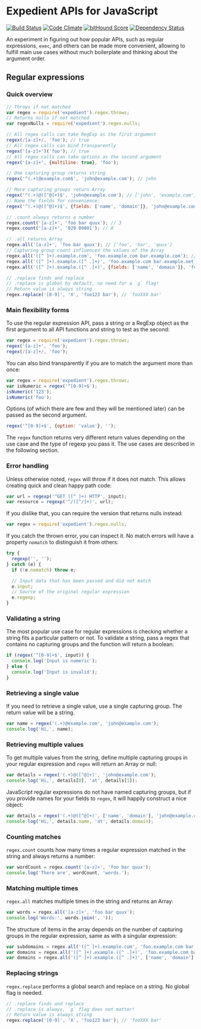 # Expedient APIs for JavaScript

[![Build Status](https://travis-ci.org/denis-sokolov/expedient.svg?branch=master)](https://travis-ci.org/denis-sokolov/expedient)
[![Code Climate](http://img.shields.io/codeclimate/github/denis-sokolov/expedient.svg)](https://codeclimate.com/github/denis-sokolov/expedient)
[![bitHound Score](https://app.bithound.io/denis-sokolov/remote-dotfiles/badges/score.svg)](http://app.bithound.io/denis-sokolov/remote-dotfiles)
[![Dependency Status](https://gemnasium.com/denis-sokolov/expedient.svg)](https://gemnasium.com/denis-sokolov/expedient)

An experiment in figuring out how popular APIs, such as regular expressions, `exec`, and others can be made more convenient, allowing to fulfill main use cases without much boilerplate and thinking about the argument order.

## Regular expressions

### Quick overview

```javascript
// Throws if not matched
var regex = require('expedient').regex.throws;
// Returns nulls if not matched
var regexNulls = require('expedient').regex.nulls;

// All regex calls can take RegExp as the first argument
regex(/[a-z]+/, 'foo'); // true
// All regex calls can bind transparently
regex('[a-z]+')('foo'); // true
// All regex calls can take options as the second argument
regex('[a-z]+', {multiline: true}, 'foo');

// One capturing group returns string
regex('^(.+)@example.com$', 'john@example.com'); // john

// More capturing groups return Array
regex('^(.+)@([^@]+)$', 'john@example.com'); // ['john', 'example.com']
// Name the fields for convenience:
regex('^(.+)@([^@]+)$', {fields: ['name', 'domain']}, 'john@example.com'); // {name: 'john', domain: 'example.com'}

// .count always returns a number
regex.count('[a-z]+', 'foo bar quux'); // 3
regex.count('[a-z]+', '029 09801'); // 0

// .all returns Array
regex.all('[a-z]+', 'foo bar quux'); // ['foo', 'bar', 'quux']
// Capturing group count influences the values of the Array
regex.all('([^ ]+).example.com', 'foo.example.com bar.example.com'); // ['foo', 'bar']
regex.all('([^ ]+).example.([^ .]+)', 'foo.example.com bar.example.net'); // [['foo', 'com'], ['bar', 'net']]
regex.all('([^ ]+).example.([^ .]+)', {fields: ['name', 'domain']}, 'foo.example.com bar.example.net'); // [{name:'foo', domain:'com'}, {name:'bar', domain:'net'}]

// .replace finds and replace
// .replace is global by default, no need for a `g` flag!
// Return value is always string
regex.replace('[0-9]', 'X', 'foo123 bar'); // 'fooXXX bar'
```

### Main flexibility forms

To use the regular expression API, pass a string or a RegExp object as the first argument to all API functions and string to test as the second:

```javascript
var regex = require('expedient').regex.throws;
regex('[a-z]+', 'foo');
regex(/[a-z]+/, 'foo');
```

You can also bind transparently if you are to match the argument more than once:

```javascript
var regex = require('expedient').regex.throws;
var isNumeric = regex('^[0-9]+$');
isNumeric('123');
isNumeric('foo');
```

Options (of which there are few and they will be mentioned later) can be passed as the second argument.

```javascript
regex('^[0-9]+$', {option: 'value'}, '');
```

The `regex` function returns very different return values depending on the use case and the type of regexp you pass it. The use cases are described in the following section.

### Error handling

Unless otherwise noted, `regex` will throw if it does not match. This allows creating quick and clean happy path code:

```javascript
var url = regexp('^GET ([^ ]+) HTTP', input);
var resource = regexp('^/([^/]+)', url);
```

If you dislike that, you can require the version that returns nulls instead:

```javascript
var regex = require('expedient').regex.nulls;
```

If you catch the thrown error, you can inspect it. No match errors will have a property `nomatch` to distinguish it from others:

```javascript
try {
  regexp('', '');
} catch (e) {
  if (!e.nomatch) throw e;

  // Input data that has been passed and did not match
  e.input;
  // Source of the original regular expression
  e.regexp;
}
```

### Validating a string

The most popular use case for regular expressions is checking whether a string fits a particular pattern or not. To validate a string, pass a regex that contains no capturing groups and the function will return a boolean:

```javascript
if (regex('^[0-9]+$', input)) {
  console.log('Input is numeric');
} else {
  console.log('Input is invalid');
}
```

### Retrieving a single value

If you need to retrieve a single value, use a single capturing group. The return value will be a string.

```javascript
var name = regex('(.+)@example.com', 'john@example.com');
console.log('Hi,', name);
```

### Retrieving multiple values

To get multiple values from the string, define multiple capturing groups in your regular expression and `regex` will return an Array or null:

```javascript
var details = regex('(.+)@([^@]+)', 'john@example.com');
console.log('Hi,', details[0], 'at', details[1]);
```

JavaScript regular expressions do not have named capturing groups, but if you provide names for your fields to `regex`, it will happily construct a nice object:

```javascript
var details = regex('(.+)@([^@]+)', ['name', 'domain'], 'john@example.com');
console.log('Hi,', details.name, 'at', details.domain);
```

### Counting matches

`regex.count` counts how many times a regular expression matched in the string and always returns a number:

```javascript
var wordCount = regex.count('[a-z]+', 'foo bar quux');
console.log('There are', wordCount, 'words.');
```

### Matching multiple times

`regex.all` matches multiple times in the string and returns an Array:

```javascript
var words = regex.all('[a-z]+', 'foo bar quux');
console.log('Words:', words.join(', '));
```

The structure of items in the array depends on the number of capturing groups in the regular expression, same as with a singular expression:

```javascript
var subdomains = regex.all('([^ ]+).example.com', 'foo.example.com bar.example.com'); // ['foo', 'bar']
var domains = regex.all('([^ ]+).example.([^ .]+)', 'foo.example.com bar.example.net'); // [['foo', 'com'], ['bar', 'net']]
var domains = regex.all('([^ ]+).example.([^ .]+)', ['name', 'domain'] 'foo.example.com bar.example.net'); // [{name:'foo', domain:'com'}, {name:'bar', domain:'net'}]
```

### Replacing strings

`regex.replace` performs a global search and replace on a string. No global flag is needed.

```javascript
// .replace finds and replace
// .replace is always, `g` flag does not matter!
// Return value is always string
regex.replace('[0-9]', 'X', 'foo123 bar'); // 'fooXXX bar'
```
